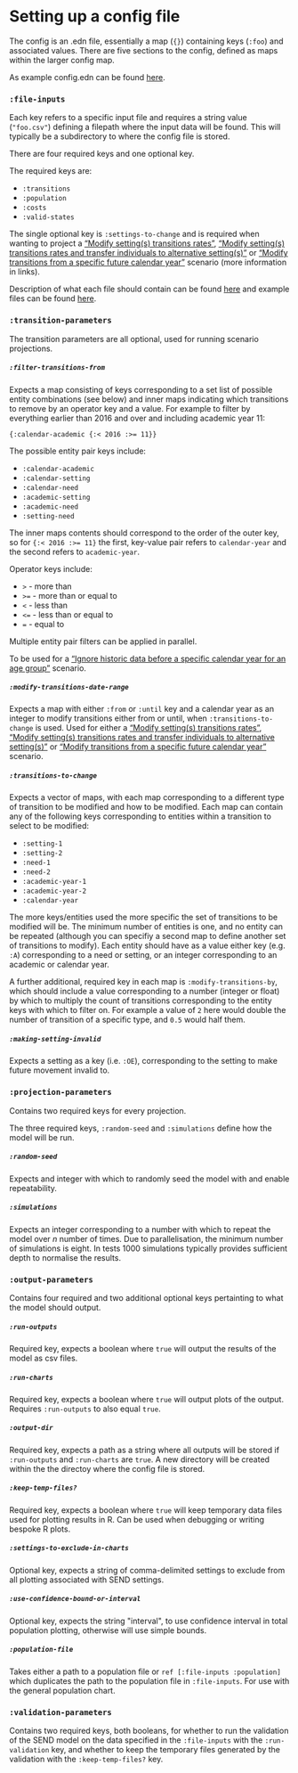 # Setting up a config file

The config is an .edn file, essentially a map (`{}`) containing keys (`:foo`) and associated values. There are five sections to the config, defined as maps within the larger config map.

As example config.edn can be found [here](../data/demo/config.edn).

### `:file-inputs`

Each key refers to a specific input file and requires a string value (`"foo.csv"`) defining a filepath where the input data will be found. This will typically be a subdirectory to where the config file is stored.

There are four required keys and one optional key.

The required keys are:
- `:transitions`
- `:population`
- `:costs`
- `:valid-states`

The single optional key is `:settings-to-change` and is required when wanting to project a [“Modify setting(s) transitions rates”](scenarios.md#modify-settings-transitions-rates), [“Modify setting(s) transitions rates and transfer individuals to alternative setting(s)”](scenarios.md#modify-settings-transitions-rates-and-transfer-individuals-to-alternative-settings) or [“Modify transitions from a specific future calendar year”](scenarios.md#modify-transitions-from-a-specific-future-calendar-year) scenario (more information in links).

Description of what each file should contain can be found [here](https://docs.google.com/document/d/138mSLMwTnH5ev1z0po07qGPxcfvuVkjR0ax8Yo88724/edit#) and example files can be found [here](../data/demo/data).

### `:transition-parameters`

The transition parameters are all optional, used for running scenario projections.

##### `:filter-transitions-from`

Expects a map consisting of keys corresponding to a set list of possible entity combinations (see below) and inner maps indicating which transitions to remove by an operator key and a value. For example to filter by everything earlier than 2016 and over and including academic year 11:

`{:calendar-academic {:< 2016 :>= 11}}`

The possible entity pair keys include:
* `:calendar-academic`
* `:calendar-setting`
* `:calendar-need`
* `:academic-setting`
* `:academic-need`
* `:setting-need`

The inner maps contents should correspond to the order of the outer key, so for `{:< 2016 :>= 11}` the first, key-value pair refers to `calendar-year` and the second refers to `academic-year`.

Operator keys include:
* `>` - more than
* `>=` - more than or equal to
* `<` - less than
* `<=` - less than or equal to
* `=` - equal to

Multiple entity pair filters can be applied in parallel.

To be used for a [“Ignore historic data before a specific calendar year for an age group”](scenarios.md#ignore-historic-data-before-a-specific-calendar-year-for-an-age-group) scenario.

##### `:modify-transitions-date-range`

Expects a map with either `:from` or `:until` key and a calendar year as an integer to modify transitions either from or until, when `:transitions-to-change` is used. Used for either a [“Modify setting(s) transitions rates”](scenarios.md#modify-settings-transitions-rates), [“Modify setting(s) transitions rates and transfer individuals to alternative setting(s)”](scenarios.md#modify-settings-transitions-rates-and-transfer-individuals-to-alternative-settings) or [“Modify transitions from a specific future calendar year”](scenarios.md#modify-transitions-from-a-specific-future-calendar-year) scenario.

##### `:transitions-to-change`

Expects a vector of maps, with each map corresponding to a different type of transition to be modified and how to be modified. Each map can contain any of the following keys corresponding to entities within a transition to select to be modified:

* `:setting-1`
* `:setting-2`
* `:need-1`
* `:need-2`
* `:academic-year-1`
* `:academic-year-2`
* `:calendar-year`

The more keys/entities used the more specific the set of transitions to be modified will be. The minimum number of entities is one, and no entity can be repeated (although you can specifiy a second map to define another set of transitions to modify). Each entity should have as a value either key (e.g. `:A`) corresponding to a need or setting, or an integer corresponding to an academic or calendar year.

A further additional, required key in each map is `:modify-transitions-by`, which should include a value corresponding to a number (integer or float) by which to multiply the count of transitions corresponding to the entity keys with which to filter on. For example a value of `2` here would double the number of transition of a specific type, and `0.5` would half them.

##### `:making-setting-invalid`

Expects a setting as a key (i.e. `:OE`), corresponding to the setting to make future movement invalid to.

### `:projection-parameters`

Contains two required keys for every projection.

The three required keys, `:random-seed` and `:simulations` define how the model will be run.

##### `:random-seed`

Expects and integer with which to randomly seed the model with and enable repeatability.

##### `:simulations`

Expects an integer corresponding to a number with which to repeat the model over _n_ number of times. Due to parallelisation, the minimum number of simulations is eight. In tests 1000 simulations typically provides sufficient depth to normalise the results.

### `:output-parameters`

Contains four required and two additional optional keys pertainting to what the model should output.

##### `:run-outputs`

Required key, expects a boolean where `true` will output the results of the model as csv files.

##### `:run-charts`

Required key, expects a boolean where `true` will output plots of the output. Requires `:run-outputs` to also equal `true`.

##### `:output-dir`

Required key, expects a path as a string where all outputs will be stored if `:run-outputs` and `:run-charts` are `true`. A new directory will be created within the the directoy where the config file is stored.

##### `:keep-temp-files?`

Required key, expects a boolean where `true` will keep temporary data files used for plotting results in R. Can be used when debugging or writing bespoke R plots.

##### `:settings-to-exclude-in-charts`

Optional key, expects a string of comma-delimited settings to exclude from all plotting associated with SEND settings.

##### `:use-confidence-bound-or-interval`

Optional key, expects the string "interval", to use confidence interval in total population plotting, otherwise will use simple bounds.

##### `:population-file`

Takes either a path to a population file or `ref [:file-inputs :population]` which duplicates the path to the population file in `:file-inputs`. For use with the general population chart.

### `:validation-parameters`

Contains two required keys, both booleans, for whether to run the validation of the SEND model on the data specified in the `:file-inputs` with the `:run-validation` key, and whether to keep the temporary files generated by the validation with the `:keep-temp-files?` key.
